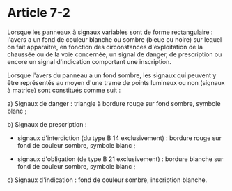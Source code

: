 # Article 7-2

Lorsque les panneaux à signaux variables sont de forme rectangulaire : l'avers a un fond de couleur blanche ou sombre (bleue ou noire) sur lequel on fait apparaître, en fonction des circonstances d'exploitation de la chaussée ou de la voie concernée, un signal de danger, de prescription ou encore un signal d'indication comportant une inscription.

Lorsque l'avers du panneau a un fond sombre, les signaux qui peuvent y être représentés au moyen d'une trame de points lumineux ou non (signaux à matrice) sont constitués comme suit :

a) Signaux de danger : triangle à bordure rouge sur fond sombre, symbole blanc ;

b) Signaux de prescription :

- signaux d'interdiction (du type B 14 exclusivement) : bordure rouge sur fond de couleur sombre, symbole blanc ;

- signaux d'obligation (de type B 21 exclusivement) : bordure blanche sur fond de couleur sombre, symbole blanc ;

c) Signaux d'indication : fond de couleur sombre, inscription blanche.
